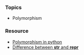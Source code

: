### Topics
* Polymorphism

### Resource
* [Polymorphism in python](https://www.geeksforgeeks.org/polymorphism-in-python/)
* [Difference between __str__ and __repr__](https://stackoverflow.com/questions/1436703/what-is-the-difference-between-str-and-repr)